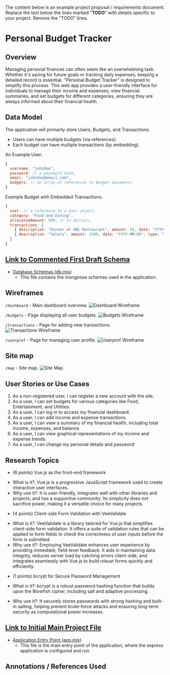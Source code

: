 The content below is an example project proposal / requirements document. Replace the text below the lines marked "__TODO__" with details specific to your project. Remove the "TODO" lines.


# Personal Budget Tracker 

## Overview

Managing personal finances can often seem like an overwhelming task. Whether it's saving for future goals or tracking daily expenses, keeping a detailed record is essential. "Personal Budget Tracker" is designed to simplify this process. This web app provides a user-friendly interface for individuals to manage their income and expenses, view financial summaries, and set budgets for different categories, ensuring they are always informed about their financial health.

## Data Model

The application will primarily store Users, Budgets, and Transactions:

* Users can have multiple budgets (via references).
* Each budget can have multiple transactions (by embedding).


An Example User:

```javascript
{
  username: "johnDoe",
  password: // a password hash,
  email: "johndoe@email.com",
  budgets: // an array of references to Budget documents
}

```

Example Budget with Embedded Transactions:

```javascript
{
  user: // a reference to a User object,
  category: "Food and Dining",
  allocatedAmount: 500, // in dollars,
  transactions: [
    { description: "Dinner at ABC Restaurant", amount: 50, date: "YYYY-MM-DD", type: "expense"},
    { description: "Salary", amount: 1500, date: "YYYY-MM-DD", type: "income"},
  ]
}
```


## [Link to Commented First Draft Schema](db.mjs) 

- [Database Schemas (db.mjs)](/db.mjs)
   - This file contains the mongoose schemas used in the application.

## Wireframes

`/dashboard` - Main dashboard overview.
![Dashboard Wireframe](documentation/dashboard.jpg)

`/budgets` - Page displaying all user budgets.
![Budgets Wireframe](documentation/budgets.jpg)

`/transactions` - Page for adding new transactions.
![Transactions Wireframe](documentation/transactions.jpg)

`/userprof` - Page for managing user profile.
![Userprof Wireframe](documentation/userprof.jpg)

## Site map

`/map` - Site map.
![Site Map](documentation/map.jpg)

## User Stories or Use Cases

1. As a non-registered user, I can register a new account with the site.
3. As a user, I can set budgets for various categories like Food, Entertainment, and Utilities.
2. As a user, I can log in to access my financial dashboard.
4. As a user, I can add income and expense transactions.
5. As a user, I can view a summary of my financial health, including total income, expenses, and balance.
6. As a user, I can view graphical representations of my income and expense trends.
7. As a user, I can change my personal details and password

## Research Topics

* (6 points) Vue.js as the front-end framework
- What is it?: Vue.js is a progressive JavaScript framework used to create interactive user interfaces.
- Why use it?: It is user-friendly, integrates well with other libraries and projects, and has a supportive community. Its simplicity does not sacrifice power, making it a versatile choice for many projects.
* (4 points) Client-side Form Validation with VeeValidate
- What is it?: VeeValidate is a library tailored for Vue.js that simplifies client-side form validation. It offers a suite of validation rules that can be applied to form fields to check the correctness of user inputs before the form is submitted.
- Why use it?: Employing VeeValidate enhances user experience by providing immediate, field-level feedback. It aids in maintaining data integrity, reduces server load by catching errors client-side, and integrates seamlessly with Vue.js to build robust forms quickly and efficiently.
* (1 points) bcrypt for Secure Password Management

- What is it?: bcrypt is a robust password hashing function that builds upon the Blowfish cipher, including salt and adaptive processing.

- Why use it?: It securely stores passwords with strong hashing and built-in salting, helping prevent brute-force attacks and ensuring long-term security as computational power increases.

## [Link to Initial Main Project File](app.mjs) 

- [Application Entry Point (app.mjs)](/app.mjs)
   - This file is the main entry point of the application, where the express application is configured and run.

## Annotations / References Used

